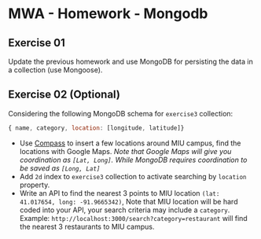 # MWA - Homework - Mongodb
## Exercise 01
Update the previous homework and use MongoDB for persisting the data in a collection (use Mongoose).

## Exercise 02 (Optional)
Considering the following MongoDB schema for `exercise3` collection:
```javascript
{ name, category, location: [longitude, latitude]}
```
* Use [Compass](https://www.mongodb.com/try/download/compass) to insert a few locations around MIU campus, find the locations with Google Maps. *Note that Google Maps will give you coordination as `[Lat, Long]`. While MongoDB requires coordination to be saved as `[Long, Lat]`*   
* Add `2d` index to `exercise3` collection to activate searching by `location` property.
* Write an API to find the nearest 3 points to MIU location `(lat: 41.017654, long: -91.9665342)`, Note that MIU location will be hard coded into your API, your search criteria may include a `category`.  
Example: `http://localhost:3000/search?category=restaurant` will find the nearest 3 restaurants to MIU campus.
  
